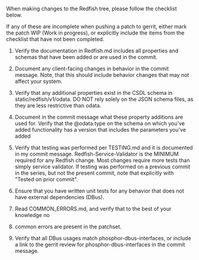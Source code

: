 When making changes to the Redfish tree, please follow the checklist below.

If any of these are incomplete when pushing a patch to gerrit, either mark the
patch WIP (Work in progress), or explicitly include the items from the checklist
that have not been completed.

1. Verify the documentation in Redfish.md includes all properties and schemas
   that have been added or are used in the commit.

2. Document any client-facing changes in behavior in the commit message. Note,
   that this should include behavior changes that may not affect your system.

3. Verify that any additional properties exist in the CSDL schema in
   static/redfish/v1/odata. DO NOT rely solely on the JSON schema files, as they
   are less restrictive than odata.

4. Document in the commit message what these property additions are used for.
   Verify that the @odata.type on the schema on which you've added functionality
   has a version that includes the parameters you've added

5. Verify that testing was performed per TESTING.md and it is documented in my
   commit message. Redfish-Service-Validator is the MINIMUM required for any
   Redfish change. Most changes require more tests than simply service
   validator. If testing was performed on a previous commit in the series, but
   not the present commit, note that explicitly with "Tested on prior commit".

6. Ensure that you have written unit tests for any behavior that does not have
   external dependencies (DBus).

7. Read COMMON_ERRORS.md, and verify that to the best of your knowledge no
8. common errors are present in the patchset.

9. Verify that all DBus usages match phosphor-dbus-interfaces, or include a link
   to the gerrit review for phosphor-dbus-interfaces in the commit message.
